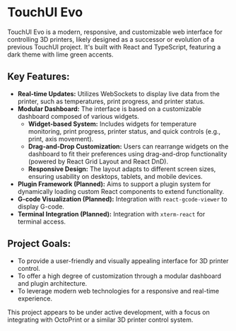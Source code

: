 # TouchUI Evo

TouchUI Evo is a modern, responsive, and customizable web interface for controlling 3D printers, likely designed as a successor or evolution of a previous TouchUI project. It's built with React and TypeScript, featuring a dark theme with lime green accents.

## Key Features:

*   **Real-time Updates:** Utilizes WebSockets to display live data from the printer, such as temperatures, print progress, and printer status.
*   **Modular Dashboard:** The interface is based on a customizable dashboard composed of various widgets.
    *   **Widget-based System:** Includes widgets for temperature monitoring, print progress, printer status, and quick controls (e.g., print, axis movement).
    *   **Drag-and-Drop Customization:** Users can rearrange widgets on the dashboard to fit their preferences using drag-and-drop functionality (powered by React Grid Layout and React DnD).
    *   **Responsive Design:** The layout adapts to different screen sizes, ensuring usability on desktops, tablets, and mobile devices.
*   **Plugin Framework (Planned):** Aims to support a plugin system for dynamically loading custom React components to extend functionality.
*   **G-code Visualization (Planned):** Integration with `react-gcode-viewer` to display G-code.
*   **Terminal Integration (Planned):** Integration with `xterm-react` for terminal access.

## Project Goals:

*   To provide a user-friendly and visually appealing interface for 3D printer control.
*   To offer a high degree of customization through a modular dashboard and plugin architecture.
*   To leverage modern web technologies for a responsive and real-time experience.

This project appears to be under active development, with a focus on integrating with OctoPrint or a similar 3D printer control system.
